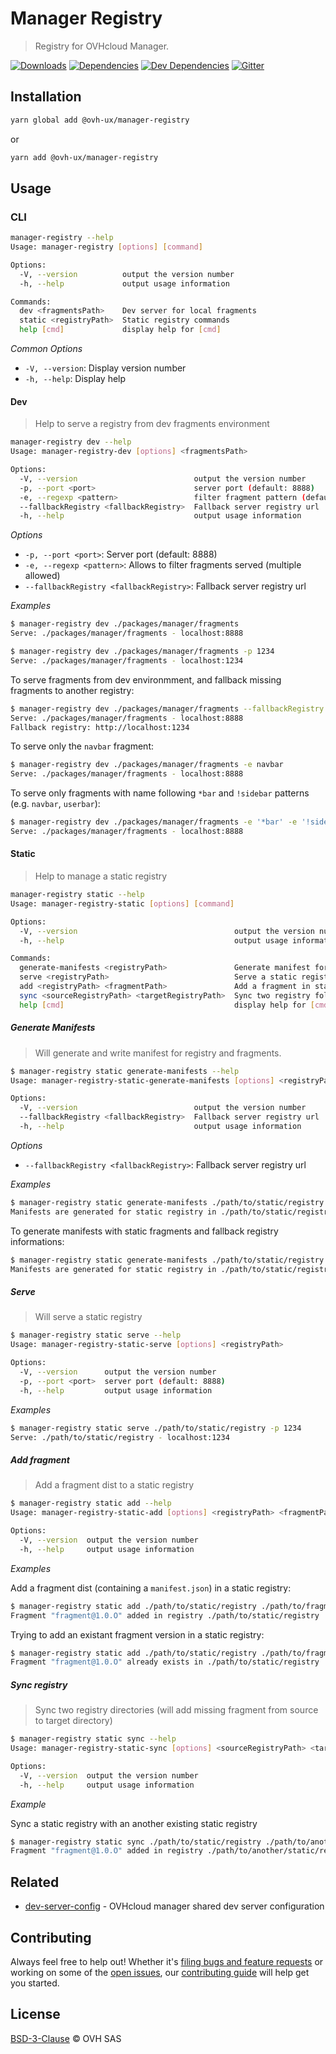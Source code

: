 # Manager Registry

> Registry for OVHcloud Manager.

[![Downloads](https://badgen.net/npm/dt/@ovh-ux/manager-registry)](https://npmjs.com/package/@ovh-ux/manager-registry) [![Dependencies](https://badgen.net/david/dep/ovh-ux/manager/packages/manager/tools/registry)](https://npmjs.com/package/@ovh-ux/manager-registry?activeTab=dependencies) [![Dev Dependencies](https://badgen.net/david/dev/ovh-ux/manager/packages/manager/tools/registry)](https://npmjs.com/package/@ovh-ux/manager-registry?activeTab=dependencies) [![Gitter](https://badgen.net/badge/gitter/ovh-ux/blue?icon=gitter)](https://gitter.im/ovh/ux)

## Installation

```sh
yarn global add @ovh-ux/manager-registry
```

or

```sh
yarn add @ovh-ux/manager-registry
```

## Usage

### CLI

```sh
manager-registry --help
Usage: manager-registry [options] [command]

Options:
  -V, --version          output the version number
  -h, --help             output usage information

Commands:
  dev <fragmentsPath>    Dev server for local fragments
  static <registryPath>  Static registry commands
  help [cmd]             display help for [cmd]

```

*Common Options*

* `-V, --version`: Display version number
* `-h, --help`: Display help

#### Dev

> Help to serve a registry from dev fragments environment

```sh
manager-registry dev --help
Usage: manager-registry-dev [options] <fragmentsPath>

Options:
  -V, --version                          output the version number
  -p, --port <port>                      server port (default: 8888)
  -e, --regexp <pattern>                 filter fragment pattern (default: [])
  --fallbackRegistry <fallbackRegistry>  Fallback server registry url
  -h, --help                             output usage information

```

*Options*

* `-p, --port <port>`: Server port (default: 8888)
* `-e, --regexp <pattern>`: Allows to filter fragments served (multiple allowed)
* `--fallbackRegistry <fallbackRegistry>`: Fallback server registry url

*Examples*

```sh
$ manager-registry dev ./packages/manager/fragments
Serve: ./packages/manager/fragments - localhost:8888

$ manager-registry dev ./packages/manager/fragments -p 1234
Serve: ./packages/manager/fragments - localhost:1234
```

To serve fragments from dev environmment, and fallback missing fragments to another registry:
```sh
$ manager-registry dev ./packages/manager/fragments --fallbackRegistry http://localhost:1234
Serve: ./packages/manager/fragments - localhost:8888
Fallback registry: http://localhost:1234
```


To serve only the `navbar` fragment:
```sh
$ manager-registry dev ./packages/manager/fragments -e navbar
Serve: ./packages/manager/fragments - localhost:8888
```

To serve only fragments with name following `*bar` and `!sidebar` patterns (e.g. `navbar`, `userbar`):
```sh
$ manager-registry dev ./packages/manager/fragments -e '*bar' -e '!sidebar'
Serve: ./packages/manager/fragments - localhost:8888
```

#### Static

> Help to manage a static registry

```sh
manager-registry static --help
Usage: manager-registry-static [options] [command]

Options:
  -V, --version                                   output the version number
  -h, --help                                      output usage information

Commands:
  generate-manifests <registryPath>               Generate manifest for static registry
  serve <registryPath>                            Serve a static registry
  add <registryPath> <fragmentPath>               Add a fragment in static registry
  sync <sourceRegistryPath> <targetRegistryPath>  Sync two registry folders
  help [cmd]                                      display help for [cmd]

```

##### Generate Manifests

> Will generate and write manifest for registry and fragments.

```sh
$ manager-registry static generate-manifests --help
Usage: manager-registry-static-generate-manifests [options] <registryPath>

Options:
  -V, --version                          output the version number
  --fallbackRegistry <fallbackRegistry>  Fallback server registry url
  -h, --help                             output usage information
```

*Options*

* `--fallbackRegistry <fallbackRegistry>`: Fallback server registry url

*Examples*

```sh
$ manager-registry static generate-manifests ./path/to/static/registry
Manifests are generated for static registry in ./path/to/static/registry
```

To generate manifests with static fragments and fallback registry informations:

```sh
$ manager-registry static generate-manifests ./path/to/static/registry --fallbackRegistry http://localhost:1234
Manifests are generated for static registry in ./path/to/static/registry with fallback informations from http://localhost:1234
```


##### Serve

> Will serve a static registry

```sh
$ manager-registry static serve --help
Usage: manager-registry-static-serve [options] <registryPath>

Options:
  -V, --version      output the version number
  -p, --port <port>  server port (default: 8888)
  -h, --help         output usage information
```

*Examples*

```sh
$ manager-registry static serve ./path/to/static/registry -p 1234
Serve: ./path/to/static/registry - localhost:1234
```

##### Add fragment

> Add a fragment dist to a static registry

```sh
$ manager-registry static add --help
Usage: manager-registry-static-add [options] <registryPath> <fragmentPath>

Options:
  -V, --version  output the version number
  -h, --help     output usage information
```

*Examples*

Add a fragment dist (containing a `manifest.json`) in a static registry:

```sh
$ manager-registry static add ./path/to/static/registry ./path/to/fragment/dist
Fragment "fragment@1.0.O" added in registry ./path/to/static/registry
```

Trying to add an existant fragment version in a static registry:

```sh
$ manager-registry static add ./path/to/static/registry ./path/to/fragment/dist
Fragment "fragment@1.0.O" already exists in ./path/to/static/registry
```

##### Sync registry

> Sync two registry directories (will add missing fragment from source to target directory)

```sh
$ manager-registry static sync --help
Usage: manager-registry-static-sync [options] <sourceRegistryPath> <targetRegistryPath>

Options:
  -V, --version  output the version number
  -h, --help     output usage information
```

*Example*

Sync a static registry with an another existing static registry

```sh
$ manager-registry static sync ./path/to/static/registry ./path/to/another/static/registry
Fragment "fragment@1.0.O" added in registry ./path/to/another/static/registry
```

## Related

* [dev-server-config](https://github.com/ovh/manager/tree/master/packages/manager/tools/dev-server-config) - OVHcloud manager shared dev server configuration

## Contributing

Always feel free to help out! Whether it's [filing bugs and feature requests](https://github.com/ovh/manager/issues/new) or working on some of the [open issues](https://github.com/ovh/manager/issues), our [contributing guide](https://github.com/ovh/manager/blob/master/CONTRIBUTING.md) will help get you started.

## License

[BSD-3-Clause](LICENSE) © OVH SAS
